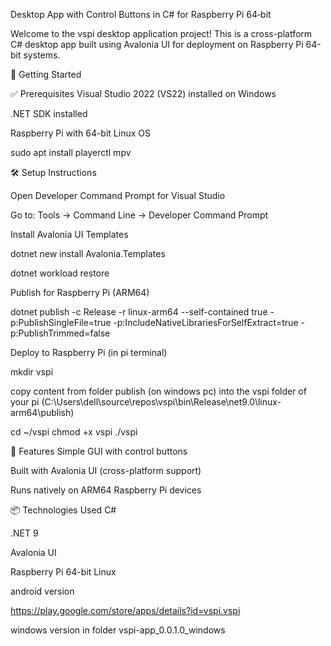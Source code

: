Desktop App with Control Buttons in C# for Raspberry Pi 64‐bit

Welcome to the vspi desktop application project! This is a cross-platform C# desktop app built using Avalonia UI for deployment on Raspberry Pi 64-bit systems.

🚀 Getting Started

✅ Prerequisites Visual Studio 2022 (VS22) installed on Windows

.NET SDK installed

Raspberry Pi with 64-bit Linux OS

sudo apt install playerctl mpv

🛠️ Setup Instructions

Open Developer Command Prompt for Visual Studio

Go to: Tools → Command Line → Developer Command Prompt

Install Avalonia UI Templates

dotnet new install Avalonia.Templates

dotnet workload restore

Publish for Raspberry Pi (ARM64)

dotnet publish -c Release -r linux-arm64 --self-contained true -p:PublishSingleFile=true -p:IncludeNativeLibrariesForSelfExtract=true -p:PublishTrimmed=false

Deploy to Raspberry Pi (in pi terminal)

mkdir vspi

copy content from folder publish (on windows pc) into the vspi folder of your pi (C:\Users\dell\source\repos\vspi\bin\Release\net9.0\linux-arm64\publish)

cd ~/vspi
chmod +x vspi
./vspi

🧩 Features Simple GUI with control buttons

Built with Avalonia UI (cross-platform support)

Runs natively on ARM64 Raspberry Pi devices

📦 Technologies Used C#

.NET 9

Avalonia UI

Raspberry Pi 64-bit Linux

android version

https://play.google.com/store/apps/details?id=vspi.vspi

windows version in folder vspi-app_0.0.1.0_windows

